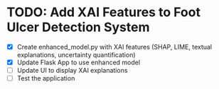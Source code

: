 # TODO: Add XAI Features to Foot Ulcer Detection System

- [x] Create enhanced_model.py with XAI features (SHAP, LIME, textual explanations, uncertainty quantification)
- [x] Update Flask App to use enhanced model
- [ ] Update UI to display XAI explanations
- [ ] Test the application
